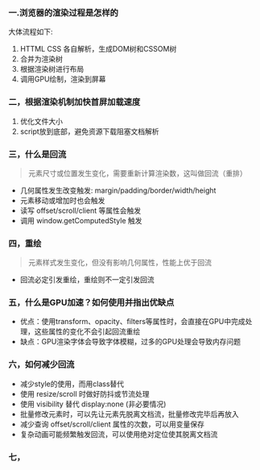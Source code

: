 ### 一.浏览器的渲染过程是怎样的
大体流程如下:
1. HTTML CSS 各自解析，生成DOM树和CSSOM树
2. 合并为渲染树
3. 根据渲染树进行布局
4. 调用GPU绘制，渲染到屏幕

### 二，根据渲染机制加快首屏加载速度
1. 优化文件大小
2. script放到底部，避免资源下载阻塞文档解析

### 三，什么是回流
> 元素尺寸或位置发生变化，需要重新计算渲染数，这叫做回流（重排）
- 几何属性发生改变触发: margin/padding/border/width/height
- 元素移动或增加时也会触发
- 读写 offset/scroll/client 等属性会触发
- 调用 window.getComputedStyle 触发

### 四，重绘
> 元素样式发生变化，但没有影响几何属性，性能上优于回流

* 回流必定引发重绘，重绘则不一定引发回流

### 五，什么是GPU加速？如何使用并指出优缺点
* 优点：使用transform、opacity、filters等属性时，会直接在GPU中完成处理，这些属性的变化不会引起回流重绘
* 缺点：GPU渲染字体会导致字体模糊，过多的GPU处理会导致内存问题

### 六，如何减少回流
- 减少style的使用，而用class替代
- 使用 resize/scroll 时做好防抖或节流处理
- 使用 visibility 替代 display:none (非必要情况)
- 批量修改元素时，可以先让元素先脱离文档流，批量修改完毕后再放入
- 减少查询 offset/scroll/client 属性的次数，可以用变量保存
- 复杂动画可能频繁触发回流，可以使用绝对定位使其脱离文档流

### 七，
